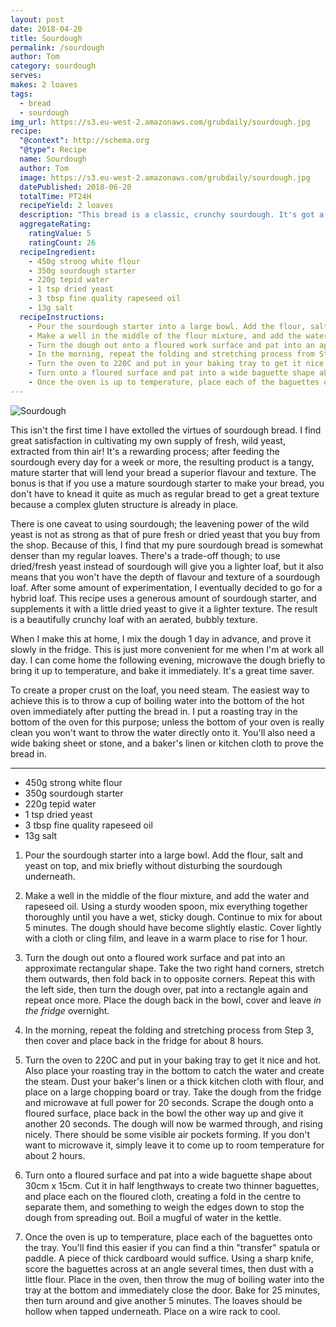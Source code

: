 ```yaml
---
layout: post
date: 2018-04-20
title: Sourdough
permalink: /sourdough
author: Tom
category: sourdough
serves: 
makes: 2 loaves
tags:
  - bread
  - sourdough
img_url: https://s3.eu-west-2.amazonaws.com/grubdaily/sourdough.jpg
recipe:
  "@context": http://schema.org
  "@type": Recipe
  name: Sourdough
  author: Tom
  image: https://s3.eu-west-2.amazonaws.com/grubdaily/sourdough.jpg
  datePublished: 2018-06-20
  totalTime: PT24H
  recipeYield: 2 loaves
  description: "This bread is a classic, crunchy sourdough. It's got a fantastic texture."
  aggregateRating:
    ratingValue: 5
    ratingCount: 26
  recipeIngredient:
    - 450g strong white flour
    - 350g sourdough starter
    - 220g tepid water
    - 1 tsp dried yeast
    - 3 tbsp fine quality rapeseed oil
    - 13g salt
  recipeInstructions:
    - Pour the sourdough starter into a large bowl. Add the flour, salt and yeast on top, and mix briefly without disturbing the sourdough underneath.
    - Make a well in the middle of the flour mixture, and add the water and rapeseed oil. Using a sturdy wooden spoon, mix everything together thoroughly until you have a wet, sticky dough. Continue to mix for about 5 minutes. The dough should have become slightly elastic. Cover lightly with a cloth or cling film, and leave in a warm place to rise for 1 hour.
    - Turn the dough out onto a floured work surface and pat into an approximate rectangular shape. Take the two right hand corners, stretch them outwards, then fold back in to opposite corners. Repeat this with the left side, then turn the dough over, pat into a rectangle again and repeat once more. Place the dough back in the bowl, cover and leave _in the fridge_ overnight.
    - In the morning, repeat the folding and stretching process from Step 3, then cover and place back in the fridge for about 8 hours.
    - Turn the oven to 220C and put in your baking tray to get it nice and hot. Also place your roasting tray in the bottom to catch the water and create the steam. Dust your baker's linen or a thick kitchen cloth with flour, and place on a large chopping board or tray. Take the dough from the fridge and microwave at full power for 20 seconds. Scrape the dough onto a floured surface, place back in the bowl the other way up and give it another 20 seconds. The dough will now be warmed through, and rising nicely. There should be some visible air pockets forming. If you don't want to microwave it, simply leave it to come up to room temperature for about 2 hours.
    - Turn onto a floured surface and pat into a wide baguette shape about 30cm x 15cm. Cut it in half lengthways to create two thinner baguettes, and place each on the floured cloth, creating a fold in the centre to separate them, and something to weigh the edges down to stop the dough from spreading out. Boil a mugful of water in the kettle.
    - Once the oven is up to temperature, place each of the baguettes onto the tray. You'll find this easier if you can find a thin "transfer" spatula or paddle. A piece of thick cardboard would suffice. Using a sharp knife, score the baguettes across at an angle several times, then dust with a little flour. Place in the oven, then throw the mug of boiling water into the tray at the bottom and immediately close the door. Bake for 25 minutes, then turn around and give another 5 minutes. The loaves should be hollow when tapped underneath. Place on a wire rack to cool.
---
```

<img src="https://s3.eu-west-2.amazonaws.com/grubdaily/sourdough.jpg" alt="Sourdough"/>


This isn't the first time I have extolled the virtues of sourdough bread. I find great satisfaction in cultivating my own supply of fresh, wild yeast, extracted from thin air! It's a rewarding process; after feeding the sourdough every day for a week or more, the resulting product is a tangy, mature starter that will lend your bread a superior flavour and texture. The bonus is that if you use a mature sourdough starter to make your bread, you don't have to knead it quite as much as regular bread to get a great texture because a complex gluten structure is already in place.

There is one caveat to using sourdough; the leavening power of the wild yeast is not as strong as that of pure fresh or dried yeast that you buy from the shop. Because of this, I find that my pure sourdough bread is somewhat denser than my regular loaves. There's a trade-off though; to use dried/fresh yeast instead of sourdough will give you a lighter loaf, but it also means that you won't have the depth of flavour and texture of a sourdough loaf. After some amount of experimentation, I eventually decided to go for a hybrid loaf. This recipe uses a generous amount of sourdough starter, and supplements it with a little dried yeast to give it a lighter texture. The result is a beautifully crunchy loaf with an aerated, bubbly texture.

When I make this at home, I mix the dough 1 day in advance, and prove it slowly in the fridge. This is just more convenient for me when I'm at work all day. I can come home the following evening, microwave the dough briefly to bring it up to temperature, and bake it immediately. It's a great time saver.

To create a proper crust on the loaf, you need steam. The easiest way to achieve this is to throw a cup of boiling water into the bottom of the hot oven immediately after putting the bread in. I put a roasting tray in the bottom of the oven for this purpose; unless the bottom of your oven is really clean you won't want to throw the water directly onto it. You'll also need a wide baking sheet or stone, and a baker's linen or kitchen cloth to prove the bread in.

---
* 450g strong white flour
* 350g sourdough starter
* 220g tepid water
* 1 tsp dried yeast
* 3 tbsp fine quality rapeseed oil
* 13g salt


1. Pour the sourdough starter into a large bowl. Add the flour, salt and yeast on top, and mix briefly without disturbing the sourdough underneath.

2. Make a well in the middle of the flour mixture, and add the water and rapeseed oil. Using a sturdy wooden spoon, mix everything together thoroughly until you have a wet, sticky dough. Continue to mix for about 5 minutes. The dough should have become slightly elastic. Cover lightly with a cloth or cling film, and leave in a warm place to rise for 1 hour.

3. Turn the dough out onto a floured work surface and pat into an approximate rectangular shape. Take the two right hand corners, stretch them outwards, then fold back in to opposite corners. Repeat this with the left side, then turn the dough over, pat into a rectangle again and repeat once more. Place the dough back in the bowl, cover and leave _in the fridge_ overnight.

4. In the morning, repeat the folding and stretching process from Step 3, then cover and place back in the fridge for about 8 hours.

5. Turn the oven to 220C and put in your baking tray to get it nice and hot. Also place your roasting tray in the bottom to catch the water and create the steam. Dust your baker's linen or a thick kitchen cloth with flour, and place on a large chopping board or tray. Take the dough from the fridge and microwave at full power for 20 seconds. Scrape the dough onto a floured surface, place back in the bowl the other way up and give it another 20 seconds. The dough will now be warmed through, and rising nicely. There should be some visible air pockets forming. If you don't want to microwave it, simply leave it to come up to room temperature for about 2 hours.

6. Turn onto a floured surface and pat into a wide baguette shape about 30cm x 15cm. Cut it in half lengthways to create two thinner baguettes, and place each on the floured cloth, creating a fold in the centre to separate them, and something to weigh the edges down to stop the dough from spreading out. Boil a mugful of water in the kettle.

7. Once the oven is up to temperature, place each of the baguettes onto the tray. You'll find this easier if you can find a thin "transfer" spatula or paddle. A piece of thick cardboard would suffice. Using a sharp knife, score the baguettes across at an angle several times, then dust with a little flour. Place in the oven, then throw the mug of boiling water into the tray at the bottom and immediately close the door. Bake for 25 minutes, then turn around and give another 5 minutes. The loaves should be hollow when tapped underneath. Place on a wire rack to cool.
